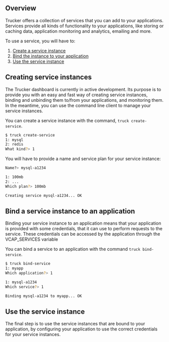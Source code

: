 ## Overview

Trucker offers a collection of services that you can add to your applications. Services provide all kinds of functionality to your applications, like storing or caching data, application monitoring and analytics, emailing and more.

To use a service, you will have to:

1. [Create a service instance](Services#Creating-service-instances)
1. [Bind the instance to your application](Services#Bind-a-service-instance-to-an-application)
1. [Use the service instance](Services#Use-the-service-instance)
 

## Creating service instances

The Trucker dashboard is currently in active development. Its purpose is to provide you with an easy and fast way of creating service instances, binding and unbinding them to/from your applications, and monitoring them. In the meantime, you can use the command line client to manage your service instances.

You can create a service instance with the command, `truck create-service`.

```bash
$ truck create-service
1: mysql
2: redis
What kind?> 1
```

You will have to provide a name and service plan for your service instance:
```bash
Name?> mysql-a1234

1: 100mb
2: ...
Which plan?> 100mb

Creating service mysql-a1234... OK
```

## Bind a service instance to an application

Binding your service instance to an application means that your application is provided with some credentials, that it can use to perform requests to the service.  These credentials can be accessed by the application  through the VCAP_SERVICES variable

You can bind a service to an application with the command `truck bind-service`.

```bash
$ truck bind-service
1: myapp
Which application?> 1

1: mysql-a1234
Which service?> 1

Binding mysql-a1234 to myapp... OK
```

## Use the service instance

The final step is to use the service instances that are bound to your application, by configuring your application to use the correct credentials for your service instances.
